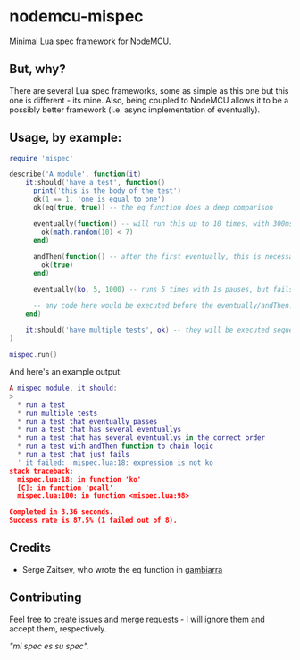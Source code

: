 # nodemcu-mispec
Minimal Lua spec framework for NodeMCU.

## But, why?
There are several Lua spec frameworks, some as simple as this one but this one is different - its mine.
Also, being coupled to NodeMCU allows it to be a possibly better framework (i.e. async implementation of eventually).

## Usage, by example:

```lua
require 'mispec'

describe('A module', function(it)
    it:should('have a test', function()
      print('this is the body of the test')
      ok(1 == 1, 'one is equal to one')
      ok(eq(true, true)) -- the eq function does a deep comparison

      eventually(function() -- will run this up to 10 times, with 300ms pauses between failures
        ok(math.random(10) < 7)
      end)
      
      andThen(function() -- after the first eventually, this is necessary to chain events
        ok(true)
      end)

      eventually(ko, 5, 1000) -- runs 5 times with 1s pauses, but fails since it's ko

      -- any code here would be executed before the eventually/andThen!
    end)
    
    it:should('have multiple tests', ok) -- they will be executed sequentially
)

mispec.run()
```

And here's an example output:
```lua
A mispec module, it should:
>
  * run a test
  * run multiple tests
  * run a test that eventually passes
  * run a test that has several eventuallys
  * run a test that has several eventuallys in the correct order
  * run a test with andThen function to chain logic
  * run a test that just fails
  ' it failed:  mispec.lua:18: expression is not ko
stack traceback:
  mispec.lua:18: in function 'ko'
  [C]: in function 'pcall'
  mispec.lua:100: in function <mispec.lua:98>

Completed in 3.36 seconds.
Success rate is 87.5% (1 failed out of 8).
```


## Credits

 * Serge Zaitsev, who wrote the eq function in [gambiarra](https://bitbucket.org/zserge/gambiarra/src/10c86d15d11908d24516495a4eb27049a257d6d7?at=default)

## Contributing

Feel free to create issues and merge requests - I will ignore them and accept them, respectively.

*"mi spec es su spec".*

